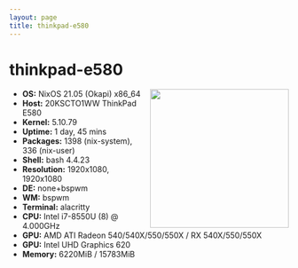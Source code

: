 ```yaml
---
layout: page
title: thinkpad-e580
---
```


# thinkpad-e580

<img src="https://external-content.duckduckgo.com/iu/?u=https%3A%2F%2Fwww3.lenovo.com%2Fmedias%2Flenovo-laptop-thinkpad-e580-hero.png%3Fcontext%3DbWFzdGVyfHJvb3R8NzAzNjR8aW1hZ2UvcG5nfGg3My9oZTAvOTYxOTcxODE0NDAzMC5wbmd8MzAzNjdhMWNlYzZkMjVjYjdiNjY2ZWNkYThiZWRkMTg0ZWUwM2I4ZjNmNjQwNDdkOTYxZThmODlkZjRmNDg0Nw&f=1&nofb=1" align="right" height="250px">

- **OS:** NixOS 21.05 (Okapi) x86_64
- **Host:** 20KSCTO1WW ThinkPad E580
- **Kernel:** 5.10.79
- **Uptime:** 1 day, 45 mins
- **Packages:** 1398 (nix-system), 336 (nix-user)
- **Shell:** bash 4.4.23
- **Resolution:** 1920x1080, 1920x1080
- **DE:** none+bspwm
- **WM:** bspwm
- **Terminal:** alacritty
- **CPU:** Intel i7-8550U (8) @ 4.000GHz
- **GPU:** AMD ATI Radeon 540/540X/550/550X / RX 540X/550/550X
- **GPU:** Intel UHD Graphics 620
- **Memory:** 6220MiB / 15783MiB
